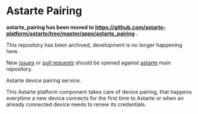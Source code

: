Astarte Pairing
===============

**astarte_pairing has been moved to
https://github.com/astarte-platform/astarte/tree/master/apps/astarte_pairing .**

This repository has been archived, development is no longer happening here.

New [issues](https://github.com/astarte-platform/astarte/issues) or
[pull requests](https://github.com/astarte-platform/astarte/pulls) should be opened against
[astarte](https://github.com/astarte-platform/astarte) main repository.

Astarte device pairing service.

This Astarte platform component takes care of device pairing, that happens everytime a new device connects for the first time to Astarte or when an already connected device needs to renew its credentials.
